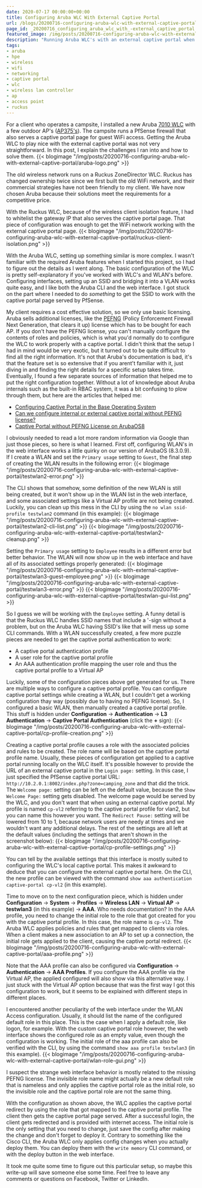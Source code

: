 ```yaml
---
date: 2020-07-17 00:00:00+00:00
title: Configuring Aruba WLC With External Captive Portal
url: /blogs/20200716-configuring-aruba-wlc-with-external-captive-portal/
page_id: _20200716_configuring_aruba_wlc_with_-external_captive_portal
featured_image: /img/posts/20200716-configuring-aruba-wlc-with-external-captive-portal/aruba-logo.png
description: "Running Aruba WLC's with an external captive portal when you only have basic licensing for the WLC and your AP's is not very straightforward. In this post, I explain the challenges I ran into and how to solve them."
tags:
- aruba
- hpe
- wireless
- wifi
- networking
- captive portal
- wlc
- wireless lan controller
- ap
- access point
- ruckus
---
```


For a client who operates a campsite, I installed a new Aruba [7010 WLC](https://www.arubanetworks.com/products/networking/gateways-and-controllers/7000-series/) with a few outdoor AP's ([AP375's](https://www.arubanetworks.com/products/networking/access-points/370-series/)). The campsite runs a PfSense firewall that also serves a captive portal page for guest WiFi access. Getting the Aruba WLC to play nice with the external captive portal was not very straightforward. In this post, I explain the challenges I ran into and how to solve them.
{{< blogimage "/img/posts/20200716-configuring-aruba-wlc-with-external-captive-portal/aruba-logo.png" >}}
<!-- more -->

The old wireless network runs on a Ruckus ZoneDirector WLC. Ruckus has changed ownership twice since we first built the old WiFi network, and their commercial strategies have not been friendly to my client. We have now chosen Aruba because their solutions meet the requirements for a competitive price.

With the Ruckus WLC, because of the wireless client isolation feature, I had to whitelist the gateway IP that also serves the captive portal page. That piece of configuration was enough to get the WiFi network working with the external captive portal page. 
{{< blogimage "/img/posts/20200716-configuring-aruba-wlc-with-external-captive-portal/ruckus-client-isolation.png" >}}

With the Aruba WLC, setting up something similar is more complex. I wasn't familiar with the required Aruba features when I started this project, so I had to figure out the details as I went along. The basic configuration of the WLC is pretty self-explanatory if you've worked with WLC's and WLAN's before. Configuring interfaces, setting up an SSID and bridging it into a VLAN works quite easy, and I like both the Aruba CLI and the web interface. I got stuck on the part where I needed to do *something* to get the SSID to work with the captive portal page served by PfSense.

My client requires a cost effective solution, so we only use basic licensing. Aruba sells additional licenses, like the [PEFNG](https://www.arubanetworks.com/techdocs/ArubaOS_80_Web_Help/Content/LicenseGuide/License_Usage.htm) (Policy Enforcement Firewall Next Generation, that clears it up) license which has to be bought for each AP. If you don't have the PEFNG license, you can't manually configure the contents of roles and policies, which is what you'd normally do to configure the WLC to work properly with a captive portal. I didn't think that the setup I had in mind would be very exotic, but it turned out to be quite difficult to find all the right information. It's not that Aruba's documentation is bad, it's that the feature set is so extensive that if you arent't familiar with it, just diving in and finding the right details for a specific setup takes time. Eventually, I found a few separate sources of information that helped me to put the right configuration together. Without a lot of knowledge about Aruba internals such as the built-in RBAC system, it was a bit confusing to plow through them, but here are the articles that helped me:  

* [Configuring Captive Portal in the Base Operating System](https://www.arubanetworks.com/techdocs/ArubaOS_81_Web_Help/Content/ArubaFrameStyles/Captive_Portal/Captive_Portal_in_the_Ba.htm#captive_portal_2658586545_1040672)  
* [Can we configure internal or external captive portal without PEFNG license?](https://community.arubanetworks.com/t5/Controller-Based-WLANs/Can-we-configure-internal-or-external-captive-portal-without/ta-p/518758)  
* [Captive Portal without PEFNG License on ArubaOS8](https://www.flomain.de/2017/11/aptive-portal-without-pefng-license-arubaos-8/)   

I obviously needed to read a lot more random information via Google than just those pieces, so here is what I learned. First off, configuring WLAN's in the web interface works a little quirky on our version of ArubaOS (8.3.0.9). If I create a WLAN and set the `Primary usage` setting to `Guest`, the final step of creating the WLAN results in the following error:
{{< blogimage "/img/posts/20200716-configuring-aruba-wlc-with-external-captive-portal/testwlan2-error.png" >}}

The CLI shows that somehow, some definition of the new WLAN is still being created, but it won't show up in the WLAN list in the web interface, and some associated settings like a Virtual AP profile are not being created. Luckily, you can clean up this mess in the CLI by using the `no wlan ssid-profile testwlan2` command (in this example):
{{< blogimage "/img/posts/20200716-configuring-aruba-wlc-with-external-captive-portal/testwlan2-cli-list.png" >}}
{{< blogimage "/img/posts/20200716-configuring-aruba-wlc-with-external-captive-portal/testwlan2-cleanup.png" >}}

Setting the `Primary usage` setting to `Employee` results in a different error but better behavior. The WLAN will now show up in the web interface and have all of its associated settings properly generated:
{{< blogimage "/img/posts/20200716-configuring-aruba-wlc-with-external-captive-portal/testwlan3-guest-employee.png" >}}
{{< blogimage "/img/posts/20200716-configuring-aruba-wlc-with-external-captive-portal/testwlan3-error.png" >}}
{{< blogimage "/img/posts/20200716-configuring-aruba-wlc-with-external-captive-portal/testwlan-gui-list.png" >}}

So I guess we will be working with the `Employee` setting. A funny detail is that the Ruckus WLC handles SSID names that include a '-sign without a problem, but on the Aruba WLC having SSID's like that will mess up some CLI commands. With a WLAN successfully created, a few more puzzle pieces are needed to get the captive portal authentication to work:  

* A captive portal authentication profile  
* A user role for the captive portal profile
* An AAA authentication profile mapping the user role and thus the captive portal profile to a Virtual AP

Luckily, some of the configuration pieces above get generated for us. There are multiple ways to configure a captive portal profile. You can configure captive portal settings while creating a WLAN, but I couldn't get a working configuration thay way (possibly due to having no PEFNG license). So, I configured a basic WLAN, then manually created a captive portal profile. This stuff is hidden under **Configuration** -> **Authentication** -> **L3 Authentication** -> **Captive Portal Authentication** (click the **+** sign):
{{< blogimage "/img/posts/20200716-configuring-aruba-wlc-with-external-captive-portal/cp-profile-creation.png" >}}

Creating a captive portal profile causes a role with the associated policies and rules to be created. The role name will be based on the captive portal profile name. Usually, these pieces of configuration get applied to a captive portal running locally on the WLC itself. It's possible however to provide the URL of an external captive portal in the `Login page:` setting. In this case, I just specified the PfSense captive portal URL: `http://10.2.0.1:8002/index.php?zone=camping_zone` and that did the trick. The `Welcome page:` setting can be left on the default value, because the `Show Welcome Page:` setting gets disabled. The welcome page would be served by the WLC, and you don't want that when using an external captive portal. My profile is named `cp-vl2` referring to the captive portal profile for vlan2, but you can name this however you want. The `Redirect Pause:` setting will be lowered from 10 to 1, because network users are needy at times and we wouldn't want any additional delays. The rest of the settings are all left at the default values (including the settings that aren't shown in the screenshot below):
{{< blogimage "/img/posts/20200716-configuring-aruba-wlc-with-external-captive-portal/cp-profile-settings.png" >}}

You can tell by the available settings that this interface is mostly suited to configuring the WLC's local captive portal. This makes it awkward to deduce that you can configure the external captive portal here. On the CLI, the new profile can be viewed with the command `show aaa authentication captive-portal cp-vl2` (in this example).

Time to move on to the next configuration piece, which is hidden under **Configuration** -> **System** -> **Profiles** -> **Wireless LAN** -> **Virtual AP** -> **testwlan3** (in this example) -> **AAA**. Who needs documentation? In the AAA profile, you need to change the initial role to the role that got created for you with the captive portal profile. In this case, the role name is `cp-vl2`. The Aruba WLC applies policies and rules that get mapped to clients via roles. When a client makes a new association to an AP to set up a connection, the initial role gets applied to the client, causing the captive portal redirect. 
{{< blogimage "/img/posts/20200716-configuring-aruba-wlc-with-external-captive-portal/aaa-profile.png" >}}

Note that the AAA profile can also be configured via **Configuration** -> **Authentication** -> **AAA Profiles**. If you configure the AAA profile via the Virtual AP, the applied configured will also show via this alternative way. I just stuck with the Virtual AP option because that was the first way I got this configuration to work, but it seems to be explained with different steps in different places.

I encountered another peculiarity of the web interface under the WLAN Access configuration. Usually, it should list the name of the configured default role in this place. This is the case when I apply a default role, like logon, for example. With the custom captive portal role however, the web interface shows the configured role as an empty value, even though the configuration is working. The initial role of the aaa profile can also be verified with the CLI, by using the command `show aaa profile testwlan3` (in this example).
{{< blogimage "/img/posts/20200716-configuring-aruba-wlc-with-external-captive-portal/wlan-role-gui.png" >}}

I suspect the strange web interface behavior is mostly related to the missing PEFNG license. The invisible role name might actually be a new default role that is nameless and only applies the captive portal role as the initial role, so the invisible role and the captive portal role are not the same thing.

With the configuration as shown above, the WLC applies the captive portal redirect by using the role that got mapped to the captive portal profile. The client then gets the captive portal page served. After a successful login, the client gets redirected and is provided with internet access. The initial role is the only setting that you need to change, just save the config after making the change and don't forget to deploy it. Contrary to something like the Cisco CLI, the Aruba WLC only applies config changes when you actually deploy them. You can deploy them with the `write memory` CLI command, or with the deploy button in the web interface.

It took me quite some time to figure out this particular setup, so maybe this write-up will save someone else some time. Feel free to leave any comments or questions on Facebook, Twitter or LinkedIn.
